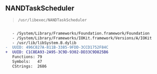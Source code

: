 ## NANDTaskScheduler

> `/usr/libexec/NANDTaskScheduler`

```diff

   - /System/Library/Frameworks/Foundation.framework/Foundation
   - /System/Library/Frameworks/IOKit.framework/Versions/A/IOKit
   - /usr/lib/libSystem.B.dylib
-  UUID: 496C827A-811B-3385-9FDD-3CCD1752F84C
+  UUID: C1C8EA93-2A95-3C9D-9302-DD33C9D825B6
   Functions: 79
   Symbols:   47
   CStrings:  2686

```
